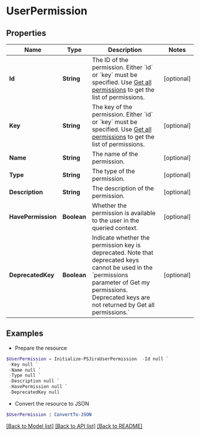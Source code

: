 # UserPermission
## Properties

Name | Type | Description | Notes
------------ | ------------- | ------------- | -------------
**Id** | **String** | The ID of the permission. Either &#x60;id&#x60; or &#x60;key&#x60; must be specified. Use [Get all permissions](#api-rest-api-3-permissions-get) to get the list of permissions. | [optional] 
**Key** | **String** | The key of the permission. Either &#x60;id&#x60; or &#x60;key&#x60; must be specified. Use [Get all permissions](#api-rest-api-3-permissions-get) to get the list of permissions. | [optional] 
**Name** | **String** | The name of the permission. | [optional] 
**Type** | **String** | The type of the permission. | [optional] 
**Description** | **String** | The description of the permission. | [optional] 
**HavePermission** | **Boolean** | Whether the permission is available to the user in the queried context. | [optional] 
**DeprecatedKey** | **Boolean** | Indicate whether the permission key is deprecated. Note that deprecated keys cannot be used in the &#x60;permissions parameter of Get my permissions. Deprecated keys are not returned by Get all permissions.&#x60; | [optional] 

## Examples

- Prepare the resource
```powershell
$UserPermission = Initialize-PSJiraUserPermission  -Id null `
 -Key null `
 -Name null `
 -Type null `
 -Description null `
 -HavePermission null `
 -DeprecatedKey null
```

- Convert the resource to JSON
```powershell
$UserPermission | ConvertTo-JSON
```

[[Back to Model list]](../README.md#documentation-for-models) [[Back to API list]](../README.md#documentation-for-api-endpoints) [[Back to README]](../README.md)

